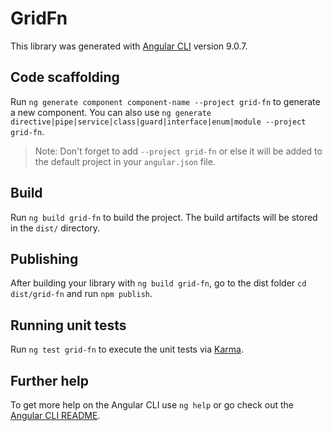 # GridFn

This library was generated with [Angular CLI](https://github.com/angular/angular-cli) version 9.0.7.

## Code scaffolding

Run `ng generate component component-name --project grid-fn` to generate a new component. You can also use `ng generate directive|pipe|service|class|guard|interface|enum|module --project grid-fn`.
> Note: Don't forget to add `--project grid-fn` or else it will be added to the default project in your `angular.json` file. 

## Build

Run `ng build grid-fn` to build the project. The build artifacts will be stored in the `dist/` directory.

## Publishing

After building your library with `ng build grid-fn`, go to the dist folder `cd dist/grid-fn` and run `npm publish`.

## Running unit tests

Run `ng test grid-fn` to execute the unit tests via [Karma](https://karma-runner.github.io).

## Further help

To get more help on the Angular CLI use `ng help` or go check out the [Angular CLI README](https://github.com/angular/angular-cli/blob/master/README.md).
